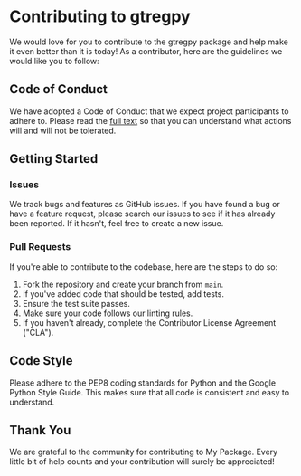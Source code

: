 # Contributing to gtregpy

We would love for you to contribute to the gtregpy package and help make it even better than it is today! 
As a contributor, here are the guidelines we would like you to follow:

## Code of Conduct

We have adopted a Code of Conduct that we expect project participants to adhere to. 
Please read the [full text](CODEOFCONDUCT.md) so that you can understand what actions will and will not be tolerated.

## Getting Started

### Issues

We track bugs and features as GitHub issues. If you have found a bug or have a feature request,
please search our issues to see if it has already been reported. If it hasn't, feel free to create a new issue.

### Pull Requests

If you're able to contribute to the codebase, here are the steps to do so:

1. Fork the repository and create your branch from `main`.
2. If you've added code that should be tested, add tests.
3. Ensure the test suite passes.
4. Make sure your code follows our linting rules.
5. If you haven't already, complete the Contributor License Agreement ("CLA").


## Code Style

Please adhere to the PEP8 coding standards for Python and the Google Python Style Guide. 
This makes sure that all code is consistent and easy to understand.

## Thank You

We are grateful to the community for contributing to My Package.
Every little bit of help counts and your contribution will surely be appreciated!
